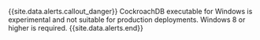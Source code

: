 {{site.data.alerts.callout_danger}}
CockroachDB executable for Windows is experimental and not suitable for production deployments. Windows 8 or higher is required.
{{site.data.alerts.end}}
